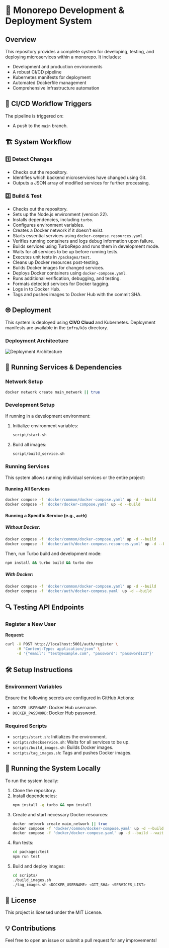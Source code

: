 # 🚀 Monorepo Development & Deployment System

## Overview
This repository provides a complete system for developing, testing, and deploying microservices within a monorepo. It includes:
- Development and production environments
- A robust CI/CD pipeline
- Kubernetes manifests for deployment
- Automated Dockerfile management
- Comprehensive infrastructure automation

## 📌 CI/CD Workflow Triggers
The pipeline is triggered on:
- A push to the `main` branch.

## 🏗️ System Workflow
### 1️⃣ Detect Changes
- Checks out the repository.
- Identifies which backend microservices have changed using Git.
- Outputs a JSON array of modified services for further processing.

### 2️⃣ Build & Test
- Checks out the repository.
- Sets up the Node.js environment (version 22).
- Installs dependencies, including `turbo`.
- Configures environment variables.
- Creates a Docker network if it doesn’t exist.
- Starts essential services using `docker-compose.resources.yaml`.
- Verifies running containers and logs debug information upon failure.
- Builds services using TurboRepo and runs them in development mode.
- Waits for all services to be up before running tests.
- Executes unit tests in `/packages/test`.
- Cleans up Docker resources post-testing.
- Builds Docker images for changed services.
- Deploys Docker containers using `docker-compose.yaml`.
- Runs additional verification, debugging, and testing.
- Formats detected services for Docker tagging.
- Logs in to Docker Hub.
- Tags and pushes images to Docker Hub with the commit SHA.

## 🌐 Deployment
This system is deployed using **CIVO Cloud** and Kubernetes. Deployment manifests are available in the `infra/k8s` directory.

### Deployment Architecture
![Deployment Architecture](./docs/deployment.png)

## 🚀 Running Services & Dependencies
### Network Setup
```sh
docker network create main_network || true
```
### Development Setup
If running in a development environment:
1. Initialize environment variables:
   ```sh
   script/start.sh
   ```
2. Build all images:
   ```sh
   script/build_service.sh
   ```

### Running Services
This system allows running individual services or the entire project:
#### Running All Services
```sh
docker compose -f 'docker/common/docker-compose.yaml' up -d --build
docker compose -f 'docker/docker-compose.yaml' up -d --build
```
#### Running a Specific Service (e.g., `auth`)
##### Without Docker:
```sh
docker compose -f 'docker/common/docker-compose.yaml' up -d --build
docker compose -f 'docker/auth/docker-compose.resources.yaml' up -d --build
```
Then, run Turbo build and development mode:
```bash
npm install && turbo build && turbo dev
```
##### With Docker:
```sh
docker compose -f 'docker/common/docker-compose.yaml' up -d --build
docker compose -f 'docker/auth/docker-compose.yaml' up -d --build
```

## 🔍 Testing API Endpoints
### Register a New User
**Request:**
```sh
curl -X POST http://localhost:5001/auth/register \
     -H "Content-Type: application/json" \
     -d '{"email": "test@example.com", "password": "password123"}'
```

## 🛠️ Setup Instructions
### Environment Variables
Ensure the following secrets are configured in GitHub Actions:
- `DOCKER_USERNAME`: Docker Hub username.
- `DOCKER_PASSWORD`: Docker Hub password.

### Required Scripts
- `scripts/start.sh`: Initializes the environment.
- `scripts/checkservice.sh`: Waits for all services to be up.
- `scripts/build_images.sh`: Builds Docker images.
- `scripts/tag_images.sh`: Tags and pushes Docker images.

## 🚀 Running the System Locally
To run the system locally:
1. Clone the repository.
2. Install dependencies:
   ```sh
   npm install -g turbo && npm install
   ```
3. Create and start necessary Docker resources:
   ```sh
   docker network create main_network || true
   docker compose -f 'docker/common/docker-compose.yaml' up -d --build
   docker compose -f 'docker/docker-compose.yaml' up -d --build --wait
   ```
4. Run tests:
   ```sh
   cd packages/test
   npm run test
   ```
5. Build and deploy images:
   ```sh
   cd scripts/
   ./build_images.sh
   ./tag_images.sh <DOCKER_USERNAME> <GIT_SHA> <SERVICES_LIST>
   ```

## 📜 License
This project is licensed under the MIT License.

## 💡 Contributions
Feel free to open an issue or submit a pull request for any improvements!

